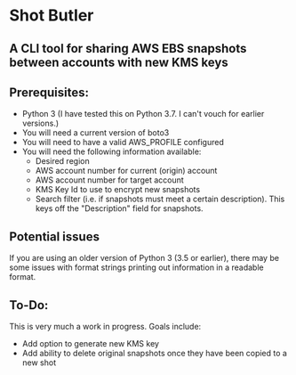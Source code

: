 # Shot Butler
A CLI tool for sharing AWS EBS snapshots between accounts with new KMS keys
---

## Prerequisites:
- Python 3 (I have tested this on Python 3.7. I can't vouch for earlier versions.)
- You will need a current version of boto3
- You will need to have a valid AWS_PROFILE configured
- You will need the following information available:
    - Desired region
    - AWS account number for current (origin) account
    - AWS account number for target account
    - KMS Key Id to use to encrypt new snapshots
    - Search filter (i.e. if snapshots must meet a certain description). This keys off the "Description" field for snapshots.

## Potential issues
If you are using an older version of Python 3 (3.5 or earlier), there may be some issues with format strings printing out information in a readable format.

## To-Do:
This is very much a work in progress. Goals include:
- Add option to generate new KMS key
- Add ability to delete original snapshots once they have been copied to a new shot
